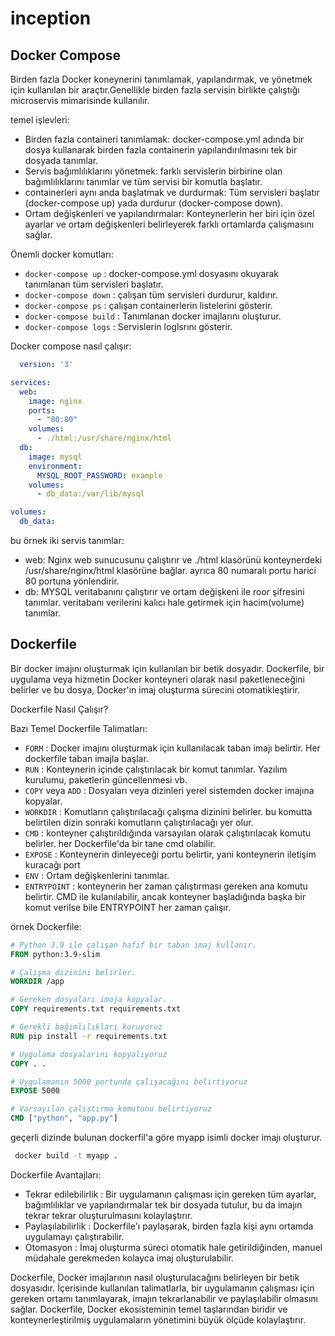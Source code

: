 # inception

## Docker Compose
  Birden fazla Docker koneynerini tanımlamak, yapılandırmak, ve yönetmek için kullanılan bir araçtır.Genellikle birden fazla servisin birlikte çalıştığı microservis mimarisinde kullanılır.

temel işlevleri:
- Birden fazla containeri tanımlamak: docker-compose.yml adında bir dosya kullanarak birden fazla containerin yapılandırılmasını tek bir dosyada tanımlar.
- Servis bağımlılıklarını yönetmek: farklı servislerin birbirine olan bağımlılıklarını tanımlar ve tüm servisi bir komutla başlatır.
- containerleri aynı anda başlatmak ve durdurmak: Tüm servisleri başlatır (docker-compose up) yada durdurur (docker-compose down).
- Ortam değişkenleri ve yapılandırmalar: Konteynerlerin her biri için özel ayarlar ve ortam değişkenleri belirleyerek farklı ortamlarda çalışmasını sağlar.

Önemli docker komutları:
- ```docker-compose up``` : docker-compose.yml dosyasını okuyarak tanımlanan tüm servisleri başlatır.
- ```docker-compose down``` : çalışan tüm servisleri durdurur, kaldırır.
- ```docker-compose ps``` : çalışan containerlerin listelerini gösterir.
- ```docker-compose build``` : Tanımlanan docker imajlarını oluşturur.
- ```docker-compose logs``` : Servislerin loglsrını gösterir.

Docker compose nasıl çalışır:
  

```yaml
  version: '3'

services:
  web:
    image: nginx
    ports:
      - "80:80"
    volumes:
      - ./html:/usr/share/nginx/html
  db:
    image: mysql
    environment:
      MYSQL_ROOT_PASSWORD: example
    volumes:
      - db_data:/var/lib/mysql

volumes:
  db_data:
```

bu örnek iki servis tanımlar:
- web: Nginx web sunucusunu çalıştırır ve ./html klasörünü konteynerdeki /usr/share/nginx/html klasörüne bağlar. ayrıca 80 numaralı portu harici 80 portuna yönlendirir.
- db: MYSQL veritabanını çalıştırır ve ortam değişkeni ile roor şifresini tanımlar. veritabanı verilerini kalıcı hale getirmek için hacim(volume) tanımlar.

## Dockerfile
  Bir docker imajını oluşturmak için kullanılan bir betik dosyadır. Dockerfile, bir uygulama veya hizmetin Docker konteyneri olarak nasıl paketleneceğini belirler ve bu dosya, Docker'ın imaj oluşturma sürecini otomatikleştirir.

  Dockerfile Nasıl Çalışır?

  Bazı Temel Dockerfile Talimatları:
  - ```FORM``` : Docker imajını oluşturmak için kullanılacak taban imajı belirtir. Her dockerfile taban imajla başlar.
  - ```RUN``` : Konteynerin içinde çalıştırılacak bir komut tanımlar. Yazılım kurulumu, paketlerin güncellenmesi vb.
  - ``COPY`` veya ``ADD`` : Dosyaları veya dizinleri yerel sistemden docker imajına kopyalar.
  - ``WORKDIR`` : Komutların çalıştırılacağı çalışma dizinini belirler. bu komutta belirtilen dizin sonraki komutların çalıştırılacağı yer olur.
  - ``CMD`` : konteyner çalıştırıldığında varsayılan olarak çalıştırılacak komutu belirler. her Dockerfile'da bir tane cmd olabilir.
  - ``EXPOSE`` : Konteynerin dinleyeceği portu belirtir, yani konteynerin iletişim kuracağı port
  - ``ENV`` : Ortam değişkenlerini tanımlar.
  - ``ENTRYPOINT`` : konteynerin her zaman çalıştırması gereken ana komutu belirtir. CMD ile kulanılabilir, ancak konteyner başladığında başka bir komut verilse bile ENTRYPOINT her zaman çalışır.

örnek Dockerfile:
  ```Dockerfile
# Python 3.9 ile çalışan hafif bir taban imaj kullanır.
FROM python:3.9-slim

# Çalışma dizinini belirler.
WORKDIR /app

# Gereken dosyaları imaja kopyalar.
COPY requirements.txt requirements.txt

# Gerekli bağımlılıkları kuruyoruz
RUN pip install -r requirements.txt

# Uygulama dosyalarını kopyalıyoruz
COPY . .

# Uygulamanın 5000 portunda çalışacağını belirtiyoruz
EXPOSE 5000

# Varsayılan çalıştırma komutunu belirtiyoruz
CMD ["python", "app.py"]

```

geçerli dizinde bulunan dockerfil'a göre myapp isimli docker imajı oluşturur.
```bash
 docker build -t myapp .
```

Dockerfile Avantajları:
- Tekrar edilebilirlik : Bir uygulamanın çalışması için gereken tüm ayarlar, bağımlılıklar ve yapılandırmalar tek bir dosyada tutulur, bu da imajın tekrar tekrar oluşturulmasını kolaylaştırır.
- Paylaşılabilirlik : Dockerfile'ı paylaşarak, birden fazla kişi aynı ortamda uygulamayı çalıştırabilir.
- Otomasyon : İmaj oluşturma süreci otomatik hale getirildiğinden, manuel müdahale gerekmeden kolayca imaj oluşturulabilir.

Dockerfile, Docker imajlarının nasıl oluşturulacağını belirleyen bir betik dosyasıdır. İçerisinde kullanılan talimatlarla, bir uygulamanın çalışması için gereken ortamı tanımlayarak, imajın tekrarlanabilir ve paylaşılabilir olmasını sağlar. Dockerfile, Docker ekosisteminin temel taşlarından biridir ve konteynerleştirilmiş uygulamaların yönetimini büyük ölçüde kolaylaştırır.








